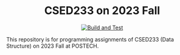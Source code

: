 <div align="center">
  <h1>CSED233 on 2023 Fall</h1>

[![Build and Test](https://github.com/yehogwon/csed233-assignment/actions/workflows/cmake-ci.yml/badge.svg)](https://github.com/yehogwon/csed233-assignment/actions/workflows/cmake-ci.yml)

</div>

This repository is for programming assignments of CSED233 (Data Structure) on 2023 Fall at POSTECH. 
